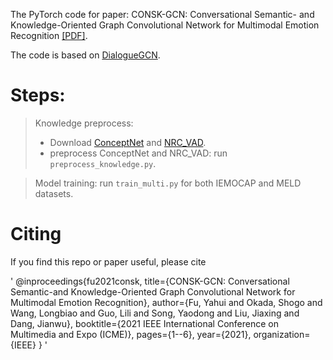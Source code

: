 
The PyTorch code for paper: CONSK-GCN: Conversational Semantic- and Knowledge-Oriented Graph Convolutional Network for Multimodal Emotion Recognition [[PDF]](https://ieeexplore.ieee.org/abstract/document/9428438?casa_token=_-nrDKOvABMAAAAA:3tj9hYXPXMcI72vQ29vAErcFS-svyxguqiGM3isqaPR12ent7RDNjATiXzQTI84Or0kNp0QHSqzb).

The code is based on [DialogueGCN](https://github.com/mianzhang/dialogue_gcn).

# Steps: 
> Knowledge preprocess:
> * Download [ConceptNet](https://github.com/commonsense/conceptnet5/wiki/Downloads) and [NRC_VAD](https://saifmohammad.com/WebPages/nrc-vad.html).
> * preprocess ConceptNet and NRC_VAD: run `preprocess_knowledge.py`.

> Model training: run `train_multi.py` for both IEMOCAP and MELD datasets.

# Citing 
If you find this repo or paper useful, please cite

'
@inproceedings{fu2021consk,
  title={CONSK-GCN: Conversational Semantic-and Knowledge-Oriented Graph Convolutional Network for Multimodal Emotion Recognition},
  author={Fu, Yahui and Okada, Shogo and Wang, Longbiao and Guo, Lili and Song, Yaodong and Liu, Jiaxing and Dang, Jianwu},
  booktitle={2021 IEEE International Conference on Multimedia and Expo (ICME)},
  pages={1--6},
  year={2021},
  organization={IEEE}
}
'
